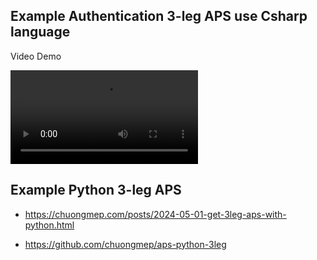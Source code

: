 ## Example Authentication 3-leg APS use Csharp language 

Video Demo 

![auth](docs/auth.mp4)


## Example Python 3-leg APS

- https://chuongmep.com/posts/2024-05-01-get-3leg-aps-with-python.html

- https://github.com/chuongmep/aps-python-3leg